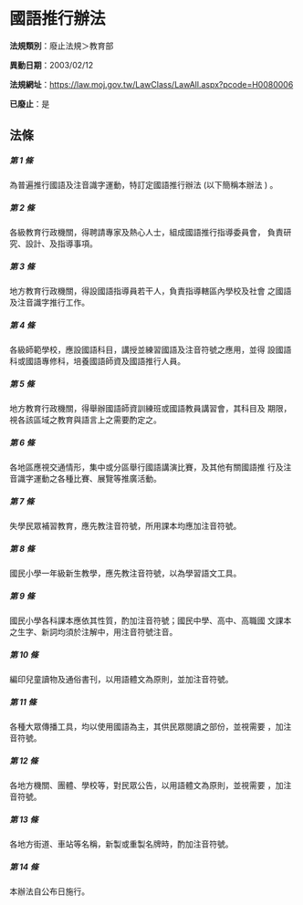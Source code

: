 # 國語推行辦法

**法規類別**：廢止法規＞教育部

**異動日期**：2003/02/12  

**法規網址**：https://law.moj.gov.tw/LawClass/LawAll.aspx?pcode=H0080006

**已廢止**：是



## 法條
##### 第 1 條
為普遍推行國語及注音識字運動，特訂定國語推行辦法 (以下簡稱本辦法
) 。

##### 第 2 條
各級教育行政機關，得聘請專家及熱心人士，組成國語推行指導委員會，
負責研究、設計、及指導事項。

##### 第 3 條
地方教育行政機關，得設國語指導員若干人，負責指導轄區內學校及社會
之國語及注音識字推行工作。

##### 第 4 條
各級師範學校，應設國語科目，講授並練習國語及注音符號之應用，並得
設國語科或國語專修科，培養國語師資及國語推行人員。

##### 第 5 條
地方教育行政機關，得舉辦國語師資訓練班或國語教員講習會，其科目及
期限，視各該區域之教育與語言上之需要酌定之。

##### 第 6 條
各地區應視交通情形，集中或分區舉行國語講演比賽，及其他有關國語推
行及注音識字運動之各種比賽、展覽等推廣活動。

##### 第 7 條
失學民眾補習教育，應先教注音符號，所用課本均應加注音符號。

##### 第 8 條
國民小學一年級新生教學，應先教注音符號，以為學習語文工具。

##### 第 9 條
國民小學各科課本應依其性質，酌加注音符號；國民中學、高中、高職國
文課本之生字、新詞均須於注解中，用注音符號注音。

##### 第 10 條
編印兒童讀物及通俗書刊，以用語體文為原則，並加注音符號。

##### 第 11 條
各種大眾傳播工具，均以使用國語為主，其供民眾閱讀之部份，並視需要
，加注音符號。

##### 第 12 條
各地方機關、團體、學校等，對民眾公告，以用語體文為原則，並視需要
，加注音符號。

##### 第 13 條
各地方街道、車站等名稱，新製或重製名牌時，酌加注音符號。

##### 第 14 條
本辦法自公布日施行。


